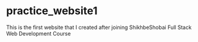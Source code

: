 # practice_website1
This is the first website that I created after joining ShikhbeShobai Full Stack Web Development Course
